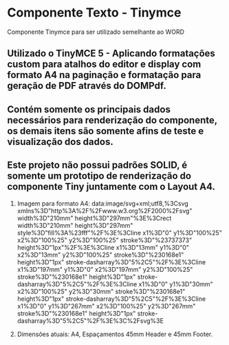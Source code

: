# Componente Texto - Tinymce
 Componente Tinymce para ser utilizado semelhante ao WORD


## Utilizado o TinyMCE 5 - Aplicando formatações custom para atalhos do editor e display com formato A4 na paginação e formatação para geração de PDF através do DOMPdf.

## Contém somente os principais dados necessários para renderização do componente, os demais itens são somente afins de teste e visualização dos dados.

## Este projeto não possui padrões SOLID, é somente um prototipo de renderização do componente Tiny juntamente com o Layout A4.


1. Imagem para formato A4: 
data:image/svg+xml;utf8,%3Csvg xmlns%3D"http%3A%2F%2Fwww.w3.org%2F2000%2Fsvg" width%3D"210mm" height%3D"297mm"%3E%3Crect width%3D"210mm" height%3D"297mm" style%3D"fill%3A%23fff"%2F%3E%3Cline x1%3D"0" y1%3D"100%25" x2%3D"100%25" y2%3D"100%25" stroke%3D"%23737373" height%3D"1px"%2F%3E%3Cline x1%3D"13mm" y1%3D"0" x2%3D"13mm" y2%3D"100%25" stroke%3D"%230168e1" height%3D"1px" stroke-dasharray%3D"5%2C5"%2F%3E%3Cline x1%3D"197mm" y1%3D"0" x2%3D"197mm" y2%3D"100%25" stroke%3D"%230168e1" height%3D"1px" stroke-dasharray%3D"5%2C5"%2F%3E%3Cline x1%3D"0" y1%3D"30mm" x2%3D"100%25" y2%3D"30mm" stroke%3D"%230168e1" height%3D"1px" stroke-dasharray%3D"5%2C5"%2F%3E%3Cline x1%3D"0" y1%3D"267mm" x2%3D"100%25" y2%3D"267mm" stroke%3D"%230168e1" height%3D"1px" stroke-dasharray%3D"5%2C5"%2F%3E%3C%2Fsvg%3E

2. Dimensões atuais: A4, Espaçamentos 45mm Header e 45mm Footer.